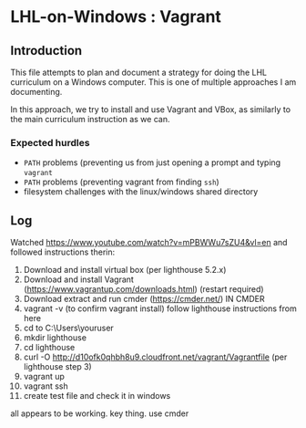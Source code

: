 # LHL-on-Windows : Vagrant

## Introduction

This file attempts to plan and document a strategy for doing the LHL curriculum on a Windows computer.  This is one of multiple approaches I am documenting.

In this approach, we try to install and use Vagrant and VBox, as similarly to the main curriculum instruction as we can.

### Expected hurdles

* `PATH` problems (preventing us from just opening a prompt and typing `vagrant`
* `PATH` problems (preventing vagrant from finding `ssh`)
* filesystem challenges with the linux/windows shared directory

## Log

Watched https://www.youtube.com/watch?v=mPBWWu7sZU4&vl=en and followed instructions therin:
1) Download and install virtual box (per lighthouse 5.2.x)
2) Download and install Vagrant (https://www.vagrantup.com/downloads.html) (restart required)
3) Download extract and run cmder (https://cmder.net/)
IN CMDER
4) vagrant -v  (to confirm vagrant install)
follow lighthouse instructions from here
5) cd to C:\Users\youruser
6) mkdir lighthouse
7) cd lighthouse
8) curl -O http://d10ofk0qhbh8u9.cloudfront.net/vagrant/Vagrantfile  (per lighthouse step 3)
9) vagrant up
10) vagrant ssh
11) create test file and check it in windows

all appears to be working.   key thing.  use cmder




